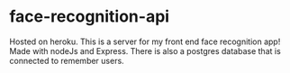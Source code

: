 # face-recognition-api
Hosted on heroku. 
This is a server for my front end face recognition app! Made with nodeJs and Express. There is also a postgres database that is connected to remember users. 

